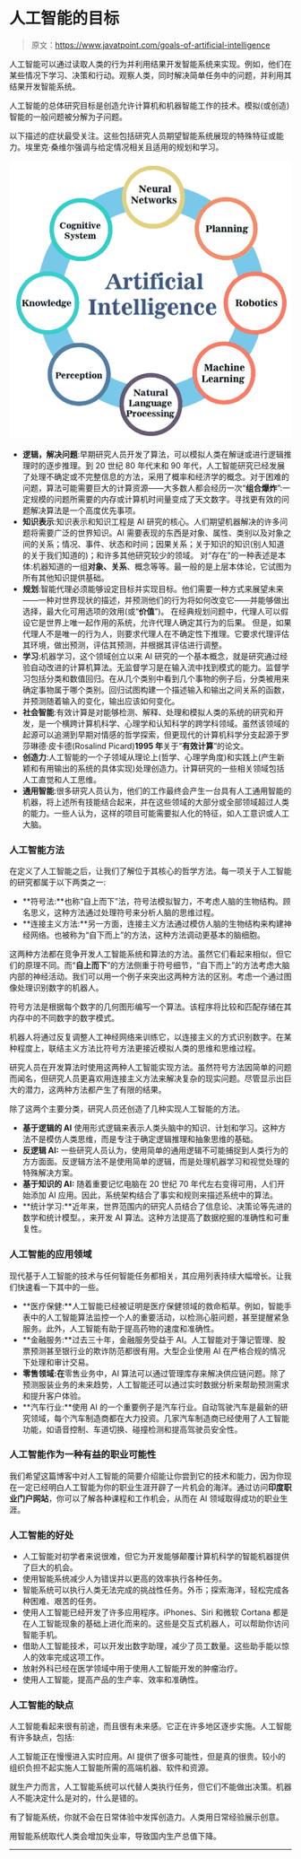 # 人工智能的目标

> 原文：<https://www.javatpoint.com/goals-of-artificial-intelligence>

人工智能可以通过读取人类的行为并利用结果开发智能系统来实现。例如，他们在某些情况下学习、决策和行动。观察人类，同时解决简单任务中的问题，并利用其结果开发智能系统。

人工智能的总体研究目标是创造允许计算机和机器智能工作的技术。模拟(或创造)智能的一般问题被分解为子问题。

以下描述的症状最受关注。这些包括研究人员期望智能系统展现的特殊特征或能力。埃里克·桑维尔强调与给定情况相关且适用的规划和学习。

![Goals of Artificial Intelligence](img/209f4cf624dfe9cfb28283ca89ad67ac.png)

*   **逻辑，解决问题**:早期研究人员开发了算法，可以模拟人类在解谜或进行逻辑推理时的逐步推理。到 20 世纪 80 年代末和 90 年代，人工智能研究已经发展了处理不确定或不完整信息的方法，采用了概率和经济学的概念。对于困难的问题，算法可能需要巨大的计算资源——大多数人都会经历一次“**组合爆炸**”:一定规模的问题所需要的内存或计算机时间量变成了天文数字。寻找更有效的问题解决算法是一个高度优先事项。
*   **知识表示**:知识表示和知识工程是 AI 研究的核心。人们期望机器解决的许多问题将需要广泛的世界知识。AI 需要表现的东西是对象、属性、类别以及对象之间的关系；情况、事件、状态和时间；因果关系；关于知识的知识(别人知道的关于我们知道的)；和许多其他研究较少的领域。
    对“存在”的一种表述是本体:机器知道的一组**对象、关系**、概念等等。最一般的是上层本体论，它试图为所有其他知识提供基础。
*   **规划**:智能代理必须能够设定目标并实现目标。他们需要一种方式来展望未来——一种对世界现状的描述，并预测他们的行为将如何改变它——并能够做出选择，最大化可用选项的效用(或“**价值**”)。
    在经典规划问题中，代理人可以假设它是世界上唯一起作用的系统，允许代理人确定其行为的后果。
    但是，如果代理人不是唯一的行为人，则要求代理人在不确定性下推理。它要求代理评估其环境，做出预测，评估其预测，并根据其评估进行调整。
*   **学习**:机器学习，这个领域创立以来 AI 研究的一个基本概念，就是研究通过经验自动改进的计算机算法。无监督学习是在输入流中找到模式的能力。监督学习包括分类和数值回归。在从几个类别中看到几个事物的例子后，分类被用来确定事物属于哪个类别。回归试图构建一个描述输入和输出之间关系的函数，并预测随着输入的变化，输出应该如何变化。
*   **社会智能**:有效计算是对能够检测、解释、处理和模拟人类的系统的研究和开发，是一个横跨计算机科学、心理学和认知科学的跨学科领域。虽然该领域的起源可以追溯到早期对情感的哲学探索，但更现代的计算机科学分支起源于罗莎琳德·皮卡德(Rosalind Picard)**1995 年**关于“**有效计算**”的论文。
*   **创造力**:人工智能的一个子领域从理论上(哲学、心理学角度)和实践上(产生新颖和有用输出的系统的具体实现)处理创造力。计算研究的一些相关领域包括人工直觉和人工思维。
*   **通用智能**:很多研究人员认为，他们的工作最终会产生一台具有人工通用智能的机器，将上述所有技能结合起来，并在这些领域的大部分或全部领域超过人类的能力。一些人认为，这样的项目可能需要拟人化的特征，如人工意识或人工大脑。

### 人工智能方法

在定义了人工智能之后，让我们了解位于其核心的哲学方法。每一项关于人工智能的研究都属于以下两类之一:

*   **符号法:**也称“自上而下”法，符号法模拟智力，不考虑人脑的生物结构。顾名思义，这种方法通过处理符号来分析人脑的思维过程。
*   **连接主义方法:**另一方面，连接主义方法通过模仿人脑的生物结构来构建神经网络。也被称为“自下而上”的方法，这种方法调动更基本的脑细胞。

这两种方法都在竞争开发人工智能系统和算法的方法。虽然它们看起来相似，但它们的原理不同。而“**自上而下**”的方法侧重于符号细节，“自下而上”的方法考虑大脑内部的神经活动。我们可以用一个例子来突出这两种方法的区别。考虑一个通过图像处理识别数字的机器人。

符号方法是根据每个数字的几何图形编写一个算法。该程序将比较和匹配存储在其内存中的不同数字的数字模式。

机器人将通过反复调整人工神经网络来训练它，以连接主义的方式识别数字。在某种程度上，联结主义方法比符号方法更接近模拟人类的思维和思维过程。

研究人员在开发算法时使用这两种人工智能实现方法。虽然符号方法因简单的问题而闻名，但研究人员更喜欢用连接主义方法来解决复杂的现实问题。尽管显示出巨大的潜力，这两种方法都产生了有限的结果。

除了这两个主要分类，研究人员还创造了几种实现人工智能的方法。

*   **基于逻辑的 AI** 使用形式逻辑来表示人类头脑中的知识、计划和学习。这种方法不是模仿人类思维，而是专注于确定逻辑推理和抽象思维的基础。
*   **反逻辑 AI:** 一些研究人员认为，使用简单的通用逻辑不可能捕捉到人类行为的方方面面。反逻辑方法不是使用简单的逻辑，而是处理机器学习和视觉处理的特殊解决方案。
*   **基于知识的 AI:** 随着重要记忆电脑在 20 世纪 70 年代左右变得可用，人们开始添加 AI 应用。因此，系统架构结合了事实和规则来描述系统中的算法。
*   **统计学习:**近年来，世界范围内的研究人员结合了信息论、决策论等先进的数学和统计模型。，来开发 AI 算法。这种方法提高了数据挖掘的准确性和可重复性。

### 人工智能的应用领域

现代基于人工智能的技术与任何智能任务都相关，其应用列表持续大幅增长。让我们快速看一下其中的一些。

*   **医疗保健:**人工智能已经被证明是医疗保健领域的救命稻草。例如，智能手表中的人工智能算法监控一个人的重要活动，以检测心脏问题，甚至提醒紧急服务。此外，人工智能有助于提高药物的速度和准确性。
*   **金融服务:**过去三十年，金融服务受益于 AI。人工智能对于簿记管理、股票预测甚至银行业的欺诈防范都很有用。大型企业使用 AI 在严格合规的情况下处理和审计交易。
*   **零售领域:在**零售业务中，AI 算法可以通过管理库存来解决供应链问题。除了预测服装业务的未来趋势，人工智能还可以通过实时数据分析来帮助预测需求和提升客户体验。
*   **汽车行业:**使用 AI 的一个重要例子是汽车行业。自动驾驶汽车是最新的研究领域，每个汽车制造商都在大力投资。几家汽车制造商已经使用了人工智能功能，如语音控制、车道切换、碰撞检测和提高驾驶员安全性。

### 人工智能作为一种有益的职业可能性

我们希望这篇博客中对人工智能的简要介绍能让你尝到它的技术和能力，因为你现在一定已经明白人工智能为你的职业生涯开辟了一片机会的海洋。通过访问**印度职业门户网站**，你可以了解各种课程和工作机会，从而在 AI 领域取得成功的职业生涯。

### 人工智能的好处

*   人工智能对初学者来说很难，但它为开发能够颠覆计算机科学的智能机器提供了巨大的机会。
*   使用智能系统减少人为错误并以更高的效率执行各种任务。
*   智能系统可以执行人类无法完成的挑战性任务。外币；探索海洋，轻松完成各种困难、艰苦的任务。
*   使用人工智能已经开发了许多应用程序。iPhones、Siri 和微软 Cortana 都是在人工智能现象的基础上进化而来的。这些是交互式机器人，可以帮助你访问智能手机。
*   借助人工智能技术，可以开发出数字助理，减少了员工数量。这些助手能以惊人的效率完成这项工作。
*   放射外科已经在医学领域中用于使用人工智能开发的肿瘤治疗。
*   使用人工智能，提高产品的生产率、效率和准确性。

### 人工智能的缺点

人工智能看起来很有前途，而且很有未来感。它正在许多地区逐步实施。人工智能有许多缺点，包括:

人工智能正在慢慢进入实时应用。AI 提供了很多可能性，但是真的很贵。较小的组织负担不起实施人工智能所需的高端机器、软件和资源。

就生产力而言，人工智能系统可以代替人类执行任务，但它们不能做出决策。机器人不能决定什么是对的，什么是错的。

有了智能系统，你就不会在日常体验中发挥创造力。人类用日常经验展示创意。

用智能系统取代人类会增加失业率，导致国内生产总值下降。

* * *